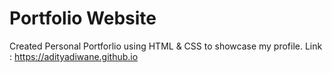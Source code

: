 # Portfolio Website
Created Personal Portforlio using HTML & CSS to showcase my profile.
Link : https://adityadiwane.github.io
